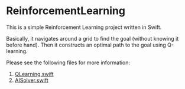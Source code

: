 # ReinforcementLearning

This is a simple Reinforcement Learning project written in Swift.

Basically, it navigates around a grid to find the goal (without knowing it before hand). Then it constructs an optimal path to the goal using Q-learning.

Please see the following files for more information:

1. [QLearning.swift](https://github.com/AdnanZahid/ReinforcementLearning/blob/master/ReinforcementLearning/QLearning.swift)
2. [AISolver.swift](https://github.com/AdnanZahid/ReinforcementLearning/blob/master/ReinforcementLearning/AISolver.swift)
